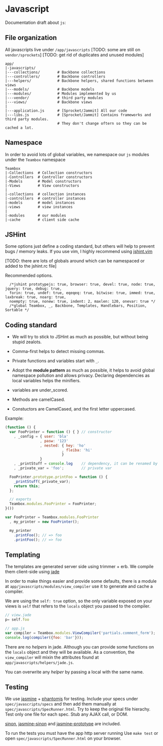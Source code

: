 # Javascript

Documentation draft about `js`:

## File organization

All javascripts live under `/app/javascripts`
[TODO: some are still on `vendor/sprockets`]
[TODO: get rid of duplicates and unused modules]

    app/
    |-javascripts/
    |---collections/        # Backbone collections
    |---controllers/        # Backbone controllers
    |---helpers/            # Backbone helpers, shared functions between views
    |---models/             # Backbone models
    |---modules/            # Modules implemented by us
    |---vendor/             # third party modules
    |---views/              # Backbone views
    |
    |---application.js      # [Sprocket/Jammit] All our code
    |---libs.js             # [Sprocket/Jammit] Contains frameworks and third party modules.
                            # They don't change oftern so they can be cached a lot.

## Namespace

In order to avoid lots of global variables, we namespace our `js` modules under the `Teambox` namespace

    Teambox
    |-Collections  # Collection constructors
    |-Controllers  # Controller constructors
    |-Models       # Model constructors
    |-Views        # View constructors
    |
    |-collections  # collection instances
    |-controllers  # controller instances
    |-models       # model instances
    |-views        # view instances
    |
    |-modules      # our modules
    |-cache        # client side cache

## JSHint

Some options just define a coding standard, but others will help to prevent bugs / memory leaks.
If you use vim, I highly recommend using [jshint.vim](https://github.com/wookiehangover/jshint.vim)

[TODO: there are lots of globals around which can be namespaced or added to the jshint.rc file]

Recommended options.

      /*jshint prototypejs: true, browser: true, devel: true, node: true, jquery: true, debug: true,
      forin: true, undef: true, eqeqeq: true, bitwise: true, immed: true, laxbreak: true, noarg: true,
      noempty: true, nonew: true, indent: 2, maxlen: 120, onevar: true */
      /*global Teambox, _, Backbone, Templates, Handlebars, Position, Sortable */

## Coding standard

  * We will try to stick to JSHint as much as possible, but without being stupid zealots.
  * Comma-first helps to detect missing commas.
  * Private functions and variables start with `_`.
  * Adopt the **module pattern** as much as possible, it helps to avoid global namespace pollution and allows privacy.
    Declaring dependencies as local variables helps the minifiers.

  * variables are under_scored.
  * Methods are camelCased.
  * Constuctors are CamelCased, and the first letter uppercased.

Example:

``` javascript
(function () {
  var FooPrinter = function () { } // constructor
    , _config = { user: 'bla'
                , pasw: '123'
                , nested: { hey: 'ho'
                          , fleiba: 'hi'
                          }
                }
    , _printStuff = console.log    // dependency, it can be renamed by a minfier
    , _private_var = 'foo';        // private var

  FooPrinter.prototype.printFoo = function () {
    _printStuff(_private_var);
    return this;
  };

  // exports
  Teambox.modules.FooPrinter = FooPrinter;
}())

var FooPrinter = Teambox.modules.FooPrinter
  , my_printer = new FooPrinter();

  my_printer
    .printFoo(); // => foo
    .printFoo(); // => foo
```

## Templating

The templates are generated server side using trimmer + erb.
We compile them client-side using [jade](https://github.com/visionmedia/jade)

In order to make things easier and provide some defaults, there is a module at `app/javascripts/modules/view_compiler`
use it to generate and cache a compiler.

We are using the `self: true` option, so the only variable exposed on your views is `self`
that refers to the `locals` object you passed to the compiler.

``` javascript
// view.jade
p= self.foo
```

``` javascript
// app.js
var compiler = Teambox.modules.ViewCompiler('partials.comment_form');
console.log(compiler({foo: 'bar'}));
```

There are no _helpers_ in jade. Although you can provide some functions on the `locals` object
and they will be available. As a convention, the `view_compiler` will mixin the attributes
found at `app/javascripts/helpers/jade.js`.

You can overwrite any _helper_ by passing a local with the same name.

## Testing

We use [jasmine](pivotal.github.com/jasmine/) + [phantomjs](code.google.com/p/phantomjs/) for testing.
Include your specs under `spec/javascripts/specs` and then add them manually at `spec/javascripts/SpecRunner.html`.
Try to keep the original file hierachy.
Test only one file for each spec.
Stub any AJAX call, or DOM.

[sinon](http://sinonjs.org/), [jasmine-sinon](https://github.com/froots/jasmine-sinon) and [jasmine-prototype](https://github.com/masylum/jasmine-prototype) are included.

To run the tests you must have the app http server running
Use `make test` or open `spec/javascripts/SpecRunner.html` on your browser.

